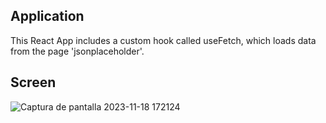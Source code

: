 ## Application
This React App includes a custom hook called useFetch, which loads data from the page 'jsonplaceholder'.

## Screen
![Captura de pantalla 2023-11-18 172124](https://github.com/dannycastilloo/Fetch-Hooks/assets/76531494/e0340b02-f5e3-449d-835d-acdf3efb7c9f)
